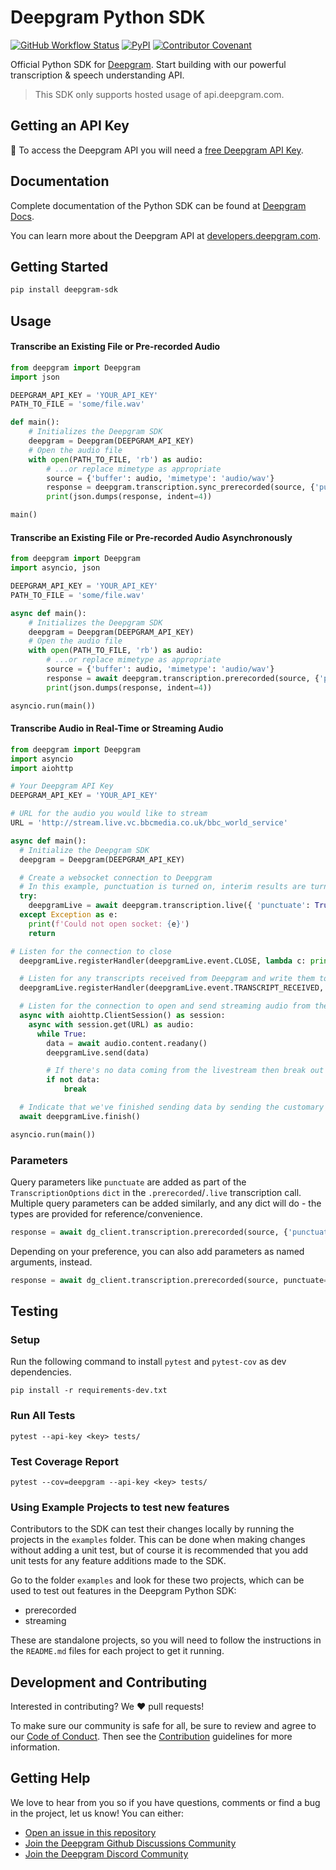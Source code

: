 # Deepgram Python SDK

[![GitHub Workflow Status](https://img.shields.io/github/workflow/status/deepgram/deepgram-python-sdk/CI)](https://github.com/deepgram/deepgram-python-sdk/actions/workflows/CI.yml) [![PyPI](https://img.shields.io/pypi/v/deepgram-sdk)](https://pypi.org/project/deepgram-sdk/) [![Contributor Covenant](https://img.shields.io/badge/Contributor%20Covenant-v2.0%20adopted-ff69b4.svg?style=flat-rounded)](./.github/CODE_OF_CONDUCT.md)

Official Python SDK for [Deepgram](https://www.deepgram.com/). Start building with our powerful transcription & speech understanding API.

> This SDK only supports hosted usage of api.deepgram.com.

## Getting an API Key

🔑 To access the Deepgram API you will need a [free Deepgram API Key](https://console.deepgram.com/signup?jump=keys).

## Documentation

Complete documentation of the Python SDK can be found at [Deepgram Docs](https://developers.deepgram.com/docs/python-sdk).

You can learn more about the Deepgram API at [developers.deepgram.com](https://developers.deepgram.com/docs).

## Getting Started

```sh
pip install deepgram-sdk
```

## Usage

#### Transcribe an Existing File or Pre-recorded Audio

```python
from deepgram import Deepgram
import json

DEEPGRAM_API_KEY = 'YOUR_API_KEY'
PATH_TO_FILE = 'some/file.wav'

def main():
    # Initializes the Deepgram SDK
    deepgram = Deepgram(DEEPGRAM_API_KEY)
    # Open the audio file
    with open(PATH_TO_FILE, 'rb') as audio:
        # ...or replace mimetype as appropriate
        source = {'buffer': audio, 'mimetype': 'audio/wav'}
        response = deepgram.transcription.sync_prerecorded(source, {'punctuate': True})
        print(json.dumps(response, indent=4))

main()
```

#### Transcribe an Existing File or Pre-recorded Audio Asynchronously

```python
from deepgram import Deepgram
import asyncio, json

DEEPGRAM_API_KEY = 'YOUR_API_KEY'
PATH_TO_FILE = 'some/file.wav'

async def main():
    # Initializes the Deepgram SDK
    deepgram = Deepgram(DEEPGRAM_API_KEY)
    # Open the audio file
    with open(PATH_TO_FILE, 'rb') as audio:
        # ...or replace mimetype as appropriate
        source = {'buffer': audio, 'mimetype': 'audio/wav'}
        response = await deepgram.transcription.prerecorded(source, {'punctuate': True})
        print(json.dumps(response, indent=4))

asyncio.run(main())
```

#### Transcribe Audio in Real-Time or Streaming Audio

```python
from deepgram import Deepgram
import asyncio
import aiohttp

# Your Deepgram API Key
DEEPGRAM_API_KEY = 'YOUR_API_KEY'

# URL for the audio you would like to stream
URL = 'http://stream.live.vc.bbcmedia.co.uk/bbc_world_service'

async def main():
  # Initialize the Deepgram SDK
  deepgram = Deepgram(DEEPGRAM_API_KEY)

  # Create a websocket connection to Deepgram
  # In this example, punctuation is turned on, interim results are turned off, and language is set to US English.
  try:
    deepgramLive = await deepgram.transcription.live({ 'punctuate': True, 'interim_results': False, 'language': 'en-US' })
  except Exception as e:
    print(f'Could not open socket: {e}')
    return

# Listen for the connection to close
  deepgramLive.registerHandler(deepgramLive.event.CLOSE, lambda c: print(f'Connection closed with code {c}.'))

  # Listen for any transcripts received from Deepgram and write them to the console
  deepgramLive.registerHandler(deepgramLive.event.TRANSCRIPT_RECEIVED, print)

  # Listen for the connection to open and send streaming audio from the URL to Deepgram
  async with aiohttp.ClientSession() as session:
    async with session.get(URL) as audio:
      while True:
        data = await audio.content.readany()
        deepgramLive.send(data)

        # If there's no data coming from the livestream then break out of the loop
        if not data:
            break

  # Indicate that we've finished sending data by sending the customary zero-byte message to the Deepgram streaming endpoint, and wait until we get back the final summary metadata object
  await deepgramLive.finish()

asyncio.run(main())
```

### Parameters

Query parameters like `punctuate` are added as part of the `TranscriptionOptions` `dict` in the `.prerecorded`/`.live` transcription call.
Multiple query parameters can be added similarly, and any dict will do - the types are provided for reference/convenience.

```python
response = await dg_client.transcription.prerecorded(source, {'punctuate': True, 'keywords': ['first:5', 'second']})
```

Depending on your preference, you can also add parameters as named arguments, instead.

```python
response = await dg_client.transcription.prerecorded(source, punctuate=True, keywords=['first:5', 'second'])
```

## Testing

### Setup

Run the following command to install `pytest` and `pytest-cov` as dev dependencies.

```
pip install -r requirements-dev.txt
```

### Run All Tests

```
pytest --api-key <key> tests/
```

### Test Coverage Report

```
pytest --cov=deepgram --api-key <key> tests/
```

### Using Example Projects to test new features

Contributors to the SDK can test their changes locally by running the projects in the `examples` folder. This can be done when making changes without adding a unit test, but of course it is recommended that you add unit tests for any feature additions made to the SDK.

Go to the folder `examples` and look for these two projects, which can be used to test out features in the Deepgram Python SDK:

- prerecorded
- streaming

These are standalone projects, so you will need to follow the instructions in the `README.md` files for each project to get it running.

## Development and Contributing

Interested in contributing? We ❤️ pull requests!

To make sure our community is safe for all, be sure to review and agree to our
[Code of Conduct](./.github/CODE_OF_CONDUCT.md). Then see the
[Contribution](./.github/CONTRIBUTING.md) guidelines for more information.

## Getting Help

We love to hear from you so if you have questions, comments or find a bug in the
project, let us know! You can either:

- [Open an issue in this repository](https://github.com/deepgram/deepgram-python-sdk/issues/new)
- [Join the Deepgram Github Discussions Community](https://github.com/orgs/deepgram/discussions)
- [Join the Deepgram Discord Community](https://discord.gg/xWRaCDBtW4)

[license]: LICENSE.txt
